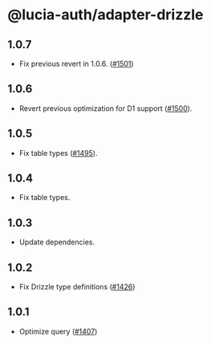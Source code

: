 # @lucia-auth/adapter-drizzle

## 1.0.7

-   Fix previous revert in 1.0.6. ([#1501](https://github.com/lucia-auth/lucia/pull/1501))

## 1.0.6

-   Revert previous optimization for D1 support ([#1500](https://github.com/lucia-auth/lucia/pull/1500)).

## 1.0.5

-   Fix table types ([#1495](https://github.com/lucia-auth/lucia/pull/1495)).

## 1.0.4

-   Fix table types.

## 1.0.3

-   Update dependencies.

## 1.0.2

-   Fix Drizzle type definitions ([#1426](https://github.com/lucia-auth/lucia/pull/1426))

## 1.0.1

-   Optimize query ([#1407](https://github.com/lucia-auth/lucia/pull/1407))
